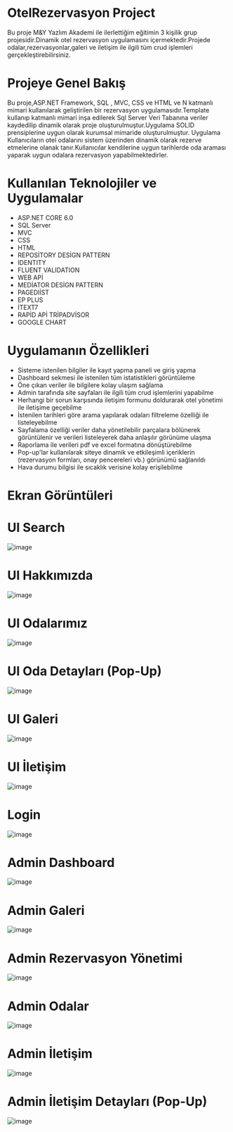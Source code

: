 # OtelRezervasyon Project
Bu proje M&Y Yazlım Akademi ile ilerlettiğim eğitimin 3 kişilik grup  projesidir.Dinamik otel rezervasyon uygulamasını içermektedir.Projede odalar,rezervasyonlar,galeri ve iletişim ile ilgili tüm crud işlemleri gerçekleştirebilirsiniz.
# Projeye Genel Bakış
Bu proje,ASP.NET Framework, SQL , MVC, CSS ve HTML  ve N katmanlı mimari kullanılarak  geliştirilen bir rezervasyon uygulamasıdır.Template kullanıp katmanlı mimari inşa edilerek Sql Server Veri Tabanına veriler kaydedilip dinamik olarak proje oluşturulmuştur.Uygulama SOLID prensiplerine uygun olarak kurumsal mimaride oluşturulmuştur. Uygulama Kullanıcıların otel odalarını sistem üzerinden dinamik olarak rezerve etmelerine olanak tanır.Kullanıcılar kendilerine uygun tarihlerde oda araması yaparak uygun odalara rezervasyon yapabilmektedirler.
# Kullanılan Teknolojiler ve Uygulamalar
- ASP.NET CORE 6.0
- SQL Server
- MVC
- CSS
- HTML
- REPOSİTORY DESİGN PATTERN
- IDENTITY
- FLUENT VALIDATION
- WEB APİ
- MEDİATOR DESİGN PATTERN
- PAGEDlİST
- EP PLUS
- İTEXT7
- RAPİD APİ TRİPADVİSOR
- GOOGLE CHART

 # Uygulamanın Özellikleri
- Sisteme istenilen bilgiler ile kayıt yapma paneli ve giriş yapma
- Dashboard sekmesi ile istenilen tüm istatistikleri görüntüleme
- Öne çıkan veriler ile bilgilere kolay ulaşım sağlama
- Admin tarafında site sayfaları ile ilgili tüm crud işlemlerini yapabilme
- Herhangi bir sorun karşısında iletişim formunu doldurarak otel  yönetimi ile iletişime geçebilme
- İstenilen tarihleri göre arama yapılarak odaları filtreleme özelliği ile listeleyebilme
- Sayfalama özelliği veriler daha yönetilebilir parçalara bölünerek görüntülenir ve  verileri listeleyerek daha anlaşılır görünüme ulaşma
- Raporlama ile verileri pdf ve excel formatına dönüştürebilme
- Pop-up'lar kullanılarak siteye   dinamik ve etkileşimli içeriklerin (rezervasyon formları, onay pencereleri vb.) görünümü sağlanıldı
- Hava durumu bilgisi ile sıcaklık verisine kolay erişilebilme


 # Ekran Görüntüleri
 # UI Search 
![image](https://github.com/user-attachments/assets/9a73f915-4d05-495b-8185-a262699364f8)
 # UI Hakkımızda
![image](https://github.com/user-attachments/assets/567b09c6-c040-43b5-9473-da27b666c880)
 # UI Odalarımız
![image](https://github.com/user-attachments/assets/f95c7df0-62a5-4b57-9877-6e682133878e)
 # UI Oda Detayları (Pop-Up)
![image](https://github.com/user-attachments/assets/f8bcfb6d-2e77-4ac0-b3b5-238a61a73b4a)
 # UI Galeri
![image](https://github.com/user-attachments/assets/484e9143-196a-4a56-abb4-da14ed43b637)
 # UI İletişim
![image](https://github.com/user-attachments/assets/a37c55be-85e4-4c1f-a0c5-11e4fbd2042b)
# Login
![image](https://github.com/user-attachments/assets/fe343ac0-4c46-4d7f-a755-7fd9914ae6fa)
# Admin Dashboard
![image](https://github.com/user-attachments/assets/1e0a5fcc-ccfa-4793-86bc-59da7573bcaf)
# Admin Galeri
![image](https://github.com/user-attachments/assets/42e741ae-92ad-4e7c-a79e-2c813a611590)
# Admin Rezervasyon Yönetimi
![image](https://github.com/user-attachments/assets/f4174f53-ff33-4d24-ab3b-c0c068792125)
# Admin Odalar
![image](https://github.com/user-attachments/assets/beb6eec8-09c5-4637-91c4-c3a3d0612e20)
# Admin İletişim 
![image](https://github.com/user-attachments/assets/829b95ab-7866-47fa-9461-ad7a1f9d8f13)
# Admin İletişim Detayları (Pop-Up)
![image](https://github.com/user-attachments/assets/9b72a54d-52e9-479a-ac5c-a4084d3d1d47)











